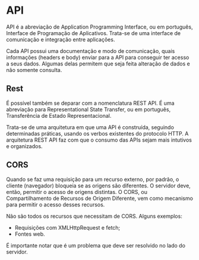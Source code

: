# API

API é a abreviação de Application Programming Interface, ou em português, Interface de Programação de Aplicativos. Trata-se de uma interface de comunicação e integração entre aplicações.

Cada API possui uma documentação e modo de comunicação, quais informações (headers e body) enviar para a API para conseguir ter acesso a seus dados. Algumas delas permitem que seja feita alteração de dados e não somente consulta.

## Rest

É possível também se deparar com a nomenclatura REST API. É uma abreviação para Representational State Transfer, ou em português, Transferência de Estado Representacional.

Trata-se de uma arquitetura em que uma API é construída, seguindo determinadas práticas, usando os verbos existentes do protocolo HTTP. A arquitetura REST API faz com que o consumo das APIs sejam mais intutivos e organizados.

## CORS

Quando se faz uma requisição para um recurso externo, por padrão, o cliente (navegador) bloqueia se as origens são diferentes. O servidor deve, então, permitir o acesso de origens distintas. O CORS, ou Compartilhamento de Recursos de Origem Diferente, vem como mecanismo para permitir o acesso desses recursos.

Não são todos os recursos que necessitam de CORS. Alguns exemplos:
* Requisições com XMLHttpRequest e fetch;
* Fontes web.

É importante notar que é um problema que deve ser resolvido no lado do servidor.